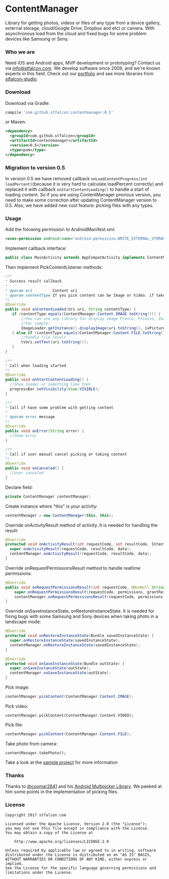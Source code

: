 # ContentManager
Library for getting photos, videos or files of any type from a device gallery, external storage, cloud(Google Drive, Dropbox and etc) or camera. With asynchronous load from the cloud and fixed bugs for some problem devices like Samsung or Sony.

### Who we are
Need iOS and Android apps, MVP development or prototyping? Contact us via info@stfalcon.com. We develop software since 2009, and we're known experts in this field. Check out our [portfolio](https://stfalcon.com/en/portfolio) and see more libraries from [stfalcon-studio](https://stfalcon-studio.github.io/).

### Download

Download via Gradle:
```gradle
compile 'com.github.stfalcon:contentmanager:0.5'
```

or Maven:
```xml
<dependency>
  <groupId>com.github.stfalcon</groupId>
  <artifactId>contentmanager</artifactId>
  <version>0.5</version>
  <type>pom</type>
</dependency>
```

### Migration to version 0.5

In version 0.5 we have removed callback ```onLoadContentProgress(int loadPercent)```(because it is very hard to calculate loadPercent correctly) and replaced it with callback ```onStartContentLoading()``` to handle a start of loading content. So if you are using ContentManager previous version, you need to make some correction after updating ContentManager version to 0.5.
Also, we have added new cool feature: picking files with any types.

### Usage

Add the folowing permission to AndroidManifest.xml:
```xml
<uses-permission android:name="android.permission.WRITE_EXTERNAL_STORAGE" />
```

Implement callback interface:
```java
public class MainActivity extends AppCompatActivity implements ContentManager.PickContentListener {
```

Then implement PickContentListener methods:
```java
/**
* Success result callback
*
* @param uri         Content uri
* @param contentType If you pick content can be Image or Video, if take - only Image
*/
@Override
public void onContentLoaded(Uri uri, String contentType) {
   if (contentType.equals(ContentManager.Content.IMAGE.toString())) {
       //You can use any library for display image Fresco, Picasso, ImageLoader
       //For sample:
       ImageLoader.getInstance().displayImage(uri.toString(), ivPicture);
   } else if (contentType.equals(ContentManager.Content.FILE.toString())) {
       //handle file result
       tvUri.setText(uri.toString());
   }
}
        
/**
* Call when loading started
*/
@Override
public void onStartContentLoading() {
  //Show loader or something like that
  progressBar.setVisibility(View.VISIBLE);
}

/**
* Call if have some problem with getting content
*
* @param error message
*/
@Override
public void onError(String error) {
  //Show error
}

/**
* Call if user manual cancel picking or taking content
*/
@Override
public void onCanceled() {
  //User canceled
}
```


Declare field:
```java
private ContentManager contentManager;
```

Create instance where "this" is your activity:
```java
contentManager = new ContentManager(this, this);
```

Override onActivityResult method of activity. It is needed for handling the result:
```java
@Override
protected void onActivityResult(int requestCode, int resultCode, Intent data) {
  super.onActivityResult(requestCode, resultCode, data);
  contentManager.onActivityResult(requestCode, resultCode, data);
}
```

Override onRequestPermissionsResult method to handle realtime permissions:
```java
@Override
public void onRequestPermissionsResult(int requestCode, @NonNull String[] permissions, @NonNull int[] grantResults) {
    super.onRequestPermissionsResult(requestCode, permissions, grantResults);
    contentManager.onRequestPermissionsResult(requestCode, permissions, grantResults);
}
```

Override onSaveInstanceState, onRestoreInstanceState. It is needed for fixing bugs with some Samsung and Sony devices when taking photo in a landscape mode:
```java
@Override
protected void onRestoreInstanceState(Bundle savedInstanceState) {
  super.onRestoreInstanceState(savedInstanceState);
  contentManager.onRestoreInstanceState(savedInstanceState);
}

@Override
protected void onSaveInstanceState(Bundle outState) {
  super.onSaveInstanceState(outState);
  contentManager.onSaveInstanceState(outState);
}
```

Pick image: 
```java
contentManager.pickContent(ContentManager.Content.IMAGE);
```

Pick video:
```jave
contentManager.pickContent(ContentManager.Content.VIDEO);
```

Pick file:
```java
contentManager.pickContent(ContentManager.Content.FILE);
```

Take photo from camera:
```
contentManager.takePhoto();
```

Take a look at the [sample project](sample) for more information

### Thanks
Thanks to [@coomar2841](https://github.com/coomar2841) and his [Android Multipicker Library](https://github.com/coomar2841/android-multipicker-library). We peeked at him some points in the implementation of picking files.

### License 

```
Copyright 2017 stfalcon.com

Licensed under the Apache License, Version 2.0 (the "License");
you may not use this file except in compliance with the License.
You may obtain a copy of the License at

    http://www.apache.org/licenses/LICENSE-2.0

Unless required by applicable law or agreed to in writing, software
distributed under the License is distributed on an "AS IS" BASIS,
WITHOUT WARRANTIES OR CONDITIONS OF ANY KIND, either express or implied.
See the License for the specific language governing permissions and
limitations under the License.
```



[sample]: <https://github.com/stfalcon-studio/ContentManager/tree/master/sample>



